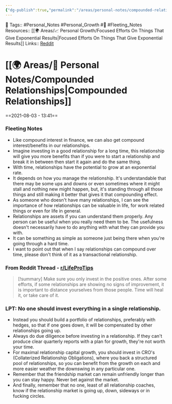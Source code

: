 ```yaml
---
{"dg-publish":true,"permalink":"/areas/personal-notes/compounded-relationships/","dgPassFrontmatter":true,"noteIcon":"1","created":"2023-11-14T21:08:40.247+05:30","updated":"2023-12-16T03:56:14.019+05:30"}
---
```


🧶 Tags:: #Personal_Notes #Personal_Growth #🌱 #Fleeting_Notes 
Resources:: [[🌍 Areas/📈 Personal Growth/Focused Efforts On Things That Give Exponential Results\|Focused Efforts On Things That Give Exponential Results]]
Links:: [Reddit](https://www.reddit.com/r/LifeProTips/comments/gzjlfk/lpt_relationships_like_money_compound_over_time/)
# [[🌍 Areas/📧 Personal Notes/Compounded Relationships\|Compounded Relationships]]
==2021-08-03 - 13:41==
### Fleeting Notes
- Like compound interest in finance, we can also get compound interest/benefits in our relationships.
- Imagine investing in a good relationship for a long time, this relationship will give you more benefits than if you were to start a relationship and break it in between then start it again and do the same thing.
- With time, relationships have the potential to grow at an exponential rate.
- It depends on how you manage the relationship. It's understandable that there may be some ups and downs or even sometimes where it might stall and nothing new might happen, but, it's standing through all those things and still making it better that gives it that compounding effect.
- As someone who doesn't have many relationships, I can see the importance of how relationships can be valuable in life, for work related things or even for life in general.
- Relationships are assets if you can understand them properly. Any person can be useful when you really need them to be. The usefulness doesn't necessarily have to do anything with what they can provide you with.
- It can be something as simple as someone just being there when you're going through a hard time.
- I want to point out that when I say relationships can compound over time, please don't think of it as a transactional relationship.

### From Reddit Thread - [r/LifeProTips](https://www.reddit.com/r/LifeProTips/comments/gzjlfk/lpt_relationships_like_money_compound_over_time)
>[!summary] Make sure you only invest in the positive ones. After some efforts, if some relationships are showing no signs of improvement, it is important to distance yourselves from those people. Time will heal it, or take care of it.

### LPT: No one should invest everything in a single relationship.
-   Instead you should build a portfolio of relationships, preferably with hedges, so that if one goes down, it will be compensated by other relationships going up.
-   Always do due diligence before investing in a relationship. If they can't produce clear quarterly reports with a plan for growth, they're not worth your time.
-   For maximal relationship capital growth, you should invest in CRO's (Collaterized Relationship Obligations), where you back a structured pool of relationships, so you can benefit from the growth on each and more easier weather the downswing in any particular one.
-   Remember that the friendship market can remain unfriendly longer than you can stay happy. Never bet against the market.
-   And finally, remember that no one, least of all relationship coaches, know if the relationship market is going up, down, sideways or in fucking circles.